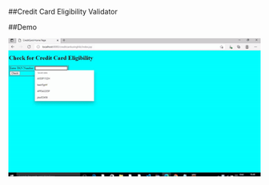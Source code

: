 ##Credit Card Eligibility Validator

##Demo

![Demo Gif](DemoGif/Credit_Card_Eligibility_Validator_Demo.gif)
